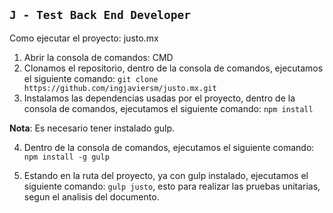 ## `J - Test Back End Developer`

Como ejecutar el proyecto: justo.mx

1. Abrir la consola de comandos: CMD
2. Clonamos el repositorio, dentro de la consola de comandos, ejecutamos el siguiente comando: `git clone https://github.com/ingjaviersm/justo.mx.git`
3. Instalamos las dependencias usadas por el proyecto, dentro de la consola de comandos, ejecutamos el siguiente comando: `npm install`

**Nota**:
Es necesario tener instalado gulp.

4. Dentro de la consola de comandos, ejecutamos el siguiente comando: `npm install -g gulp`

5. Estando en la ruta del proyecto, ya con gulp instalado, ejecutamos el siguiente comando: `gulp justo`, esto para realizar las pruebas unitarias, segun el analisis del documento.

